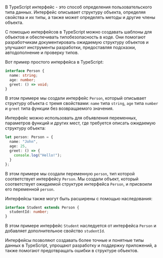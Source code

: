 В TypeScript интерфейс - это способ определения пользовательского типа данных. Интерфейс описывает структуру объекта, определяя свойства и их типы, а также может определять методы и другие члены объекта.

С помощью интерфейсов в TypeScript можно создавать шаблоны для объектов и обеспечивать типобезопасность в коде. Они помогают разработчикам документировать ожидаемую структуру объектов и улучшают инструменты разработки, предоставляя подсказки, автодополнение и проверку типов.

Вот пример простого интерфейса в TypeScript:

```typescript
interface Person {
  name: string;
  age: number;
  greet: () => void;
}
```

В этом примере мы создали интерфейс `Person`, который описывает структуру объекта с тремя свойствами: `name` типа `string`, `age` типа `number` и `greet` типа функции без возвращаемого значения.

Интерфейс можно использовать для объявления переменных, параметров функций и других мест, где требуется описать ожидаемую структуру объекта:

```typescript
let person: Person = {
  name: "John",
  age: 25,
  greet: () => {
    console.log("Hello!");
  }
};
```

В этом примере мы создали переменную `person`, тип которой соответствует интерфейсу `Person`. Мы создали объект, который соответствует ожидаемой структуре интерфейса `Person`, и присвоили его переменной `person`.

Интерфейсы также могут быть расширены с помощью наследования:

```typescript
interface Student extends Person {
  studentId: number;
}
```

В этом примере интерфейс `Student` наследуется от интерфейса `Person` и добавляет дополнительное свойство `studentId`.

Интерфейсы позволяют создавать более точные и понятные типы данных в TypeScript, упрощают разработку и поддержку приложений, а также помогают предотвращать ошибки в структуре объектов.